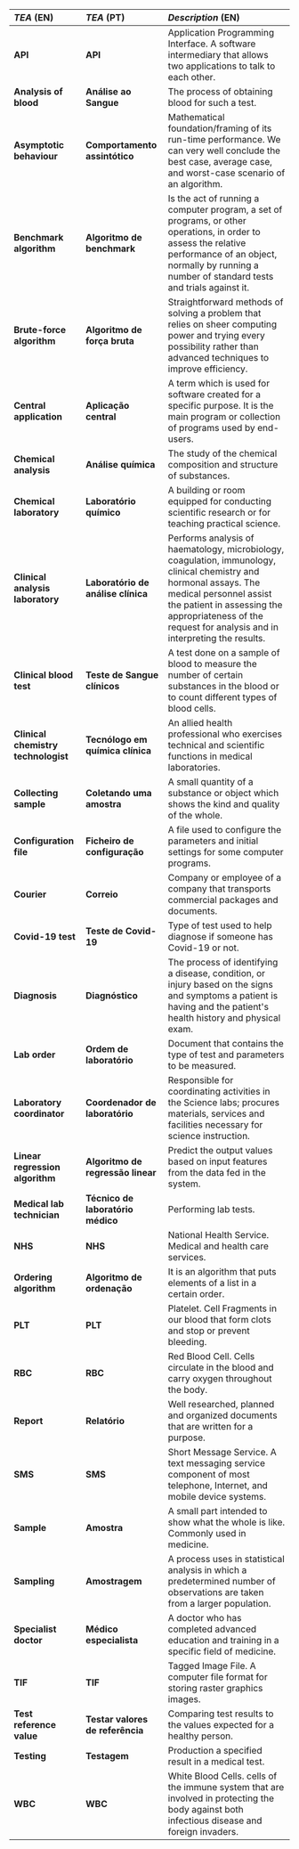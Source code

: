 | **_TEA_** (EN)  | **_TEA_** (PT) | **_Description_** (EN) |                                       
|:------------------------|:-----------------|:--------------------------------------------|
| **API** | **API** | Application Programming Interface. A software intermediary that allows two applications to talk to each other.|
| **Analysis of blood** | **Análise ao Sangue** | The process of obtaining blood for such a test. |
| **Asymptotic behaviour** | **Comportamento assintótico** | Mathematical foundation/framing of its run-time performance. We can very well conclude the best case, average case, and worst-case scenario of an algorithm.|
| **Benchmark algorithm** | **Algoritmo de benchmark** | Is the act of running a computer program, a set of programs, or other operations, in order to assess the relative performance of an object, normally by running a number of standard tests and trials against it.|
| **Brute-force algorithm** | **Algoritmo de força bruta** | Straightforward methods of solving a problem that relies on sheer computing power and trying every possibility rather than advanced techniques to improve efficiency.|
| **Central application** | **Aplicação central** | A term which is used for software created for a specific purpose. It is the main program or collection of programs used by end-users.|
| **Chemical analysis** | **Análise química** | The study of the chemical composition and structure of substances.|
| **Chemical laboratory** | **Laboratório químico** | A building or room equipped for conducting scientific research or for teaching practical science.|
| **Clinical analysis laboratory** | **Laboratório de análise clínica** | Performs analysis of haematology, microbiology, coagulation, immunology, clinical chemistry and hormonal assays. The medical personnel assist the patient in assessing the appropriateness of the request for analysis and in interpreting the results.|
| **Clinical blood test** | **Teste de Sangue clínicos** | A test done on a sample of blood to measure the number of certain substances in the blood or to count different types of blood cells.|
| **Clinical chemistry technologist** | **Tecnólogo em química clínica** | An allied health professional who exercises technical and scientific functions in medical laboratories.|
| **Collecting sample** | **Coletando uma amostra** | A small quantity of a substance or object which shows the kind and quality of the whole.|
| **Configuration file** | **Ficheiro de configuração** | A file used to configure the parameters and initial settings for some computer programs.|
| **Courier** | **Correio** | Company or employee of a company that transports commercial packages and documents.|
| **Covid-19 test** | **Teste de Covid-19** |  Type of test used to help diagnose if someone has Covid-19 or not.|
| **Diagnosis** | **Diagnóstico** | The process of identifying a disease, condition, or injury based on the signs and symptoms a patient is having and the patient's health history and physical exam.|
| **Lab order** | **Ordem de laboratório** | Document that contains the type of test and parameters to be measured.|
| **Laboratory coordinator** | **Coordenador de laboratório** | Responsible for coordinating activities in the Science labs; procures materials, services and facilities necessary for science instruction.|
| **Linear regression algorithm** | **Algoritmo de regressão linear**| Predict the output values based on input features from the data fed in the system.|
| **Medical lab technician** | **Técnico de laboratório médico** | Performing lab tests.|
| **NHS** | **NHS** | National Health Service. Medical and health care services.|
| **Ordering algorithm** | **Algoritmo de ordenação** | It is an algorithm that puts elements of a list in a certain order.|
| **PLT** | **PLT** | Platelet. Cell Fragments in our blood that form clots and stop or prevent bleeding.| 
| **RBC** | **RBC** | Red Blood Cell. Cells circulate in the blood and carry oxygen throughout the body.| 
| **Report** | **Relatório** | Well researched, planned and organized documents that are written for a purpose.| 
| **SMS** | **SMS** | Short Message Service. A text messaging service component of most telephone, Internet, and mobile device systems.| 
| **Sample** | **Amostra** | A small part intended to show what the whole is like. Commonly used in medicine.| 
| **Sampling** | **Amostragem** | A process uses in statistical analysis in which a predetermined number of observations are taken from a larger population.| 
| **Specialist doctor** | **Médico especialista** | A doctor who has completed advanced education and training in a specific field of medicine.|
| **TIF** | **TIF** | Tagged Image File. A computer file format for storing raster graphics images. |
| **Test reference value** | **Testar valores de referência** | Comparing test results to the values expected for a healthy person. |
| **Testing** | **Testagem** | Production a specified result in a medical test. |
| **WBC** | **WBC**| White Blood Cells. cells of the immune system that are involved in protecting the body against both infectious disease and foreign invaders. |
